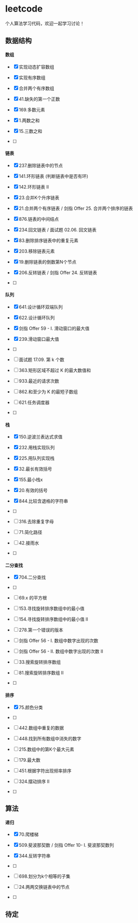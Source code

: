 # leetcode
个人算法学习代码，欢迎一起学习讨论！

## 数据结构

#### 数组

-[x] 实现动态扩容数组

-[x] 实现有序数组

-[x] 合并两个有序数组

-[x] 41.缺失的第一个正数

-[x] 169.多数元素

-[x] 1.两数之和

-[x] 15.三数之和

-[ ] 

#### 链表

-[x] 237.删除链表中的节点

-[x] 141.环形链表 (判断链表中是否有环)

-[x] 142.环形链表 II

-[x] 23.合并K个升序链表

-[x] 21.合并两个有序链表 / 剑指 Offer 25. 合并两个排序的链表

-[x] 876.链表的中间结点

-[x] 234.回文链表 / 面试题 02.06. 回文链表

-[x] 83.删除排序链表中的重复元素

-[x] 203.移除链表元素

-[x] 19.删除链表的倒数第N个节点

-[x] 206.反转链表 / 剑指 Offer 24. 反转链表

-[ ] 

#### 队列

-[x] 641.设计循环双端队列

-[x] 622.设计循环队列

-[x] 剑指 Offer 59 - I. 滑动窗口的最大值

-[x] 239.滑动窗口最大值

-[ ] 

-[ ] 面试题 17.09. 第 k 个数

-[ ] 363.矩形区域不超过 K 的最大数值和

-[ ] 933.最近的请求次数

-[ ] 862.和至少为 K 的最短子数组

-[ ] 621.任务调度器

-[ ] 

#### 栈

-[x] 150.逆波兰表达式求值

-[x] 232.用栈实现队列

-[x] 225.用队列实现栈

-[x] 32.最长有效括号

-[x] 155.最小栈x

-[x] 20.有效的括号

-[x] 844.比较含退格的字符串

-[ ] 

-[ ] 316.去除重复字母

-[ ] 71.简化路径

-[ ] 42.接雨水

-[ ] 

#### 二分查找
-[x] 704.二分查找

-[ ] 

-[ ] 69.x 的平方根

-[ ] 153.寻找旋转排序数组中的最小值

-[ ] 154.寻找旋转排序数组中的最小值 II

-[ ] 278.第一个错误的版本

-[ ] 剑指 Offer 56 - I. 数组中数字出现的次数

-[ ] 剑指 Offer 56 - II. 数组中数字出现的次数 II

-[ ] 33.搜索旋转排序数组

-[ ] 81.搜索旋转排序数组 II

-[ ] 

#### 排序

-[x] 75.颜色分类

-[ ] 

-[ ] 442.数组中重复的数据

-[ ] 448.找到所有数组中消失的数字

-[ ] 215.数组中的第K个最大元素

-[ ] 179.最大数

-[ ] 451.根据字符出现频率排序

-[ ] 324.摆动排序 II

-[ ] 

## 算法

#### 递归

-[x] 70.爬楼梯

-[x] 509.斐波那契数 / 剑指 Offer 10- I. 斐波那契数列

-[x] 344.反转字符串

-[ ] 

-[ ] 698.划分为k个相等的子集

-[ ] 24.两两交换链表中的节点

-[ ] 

## 待定

